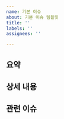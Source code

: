 ```yaml
---
name: 기본 이슈
about: 기본 이슈 템플릿
title: ''
labels: ''
assignees: ''

---
```


## 요약
<!-- 이슈 요약한 내용을 적어주세요 -->

## 상세 내용
<!-- 이슈 상세 내용을 적어주세요 -->

## 관련 이슈
<!-- 관련 이슈를 적어주세요 -->